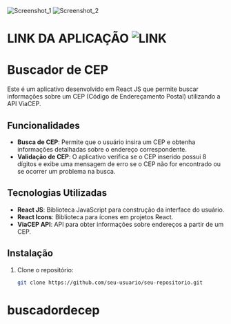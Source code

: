 ![Screenshot_1](https://github.com/user-attachments/assets/9dd5200f-af24-449e-a595-63b0a12bb7b6)
![Screenshot_2](https://github.com/user-attachments/assets/ad95bae7-c931-46ff-9489-5646e46e632c)

# LINK DA APLICAÇÃO ![LINK ](https://buscadordecep-eight.vercel.app/)

# Buscador de CEP

Este é um aplicativo desenvolvido em React JS que permite buscar informações sobre um CEP (Código de Endereçamento Postal) utilizando a API ViaCEP.

## Funcionalidades


- **Busca de CEP**: Permite que o usuário insira um CEP e obtenha informações detalhadas sobre o endereço correspondente.
- **Validação de CEP**: O aplicativo verifica se o CEP inserido possui 8 dígitos e exibe uma mensagem de erro se o CEP não for encontrado ou se ocorrer um problema na busca.

## Tecnologias Utilizadas

- **React JS**: Biblioteca JavaScript para construção da interface do usuário.
- **React Icons**: Biblioteca para ícones em projetos React.
- **ViaCEP API**: API para obter informações sobre endereços a partir de um CEP.

## Instalação

1. Clone o repositório:

   ```bash
   git clone https://github.com/seu-usuario/seu-repositorio.git
# buscadordecep
